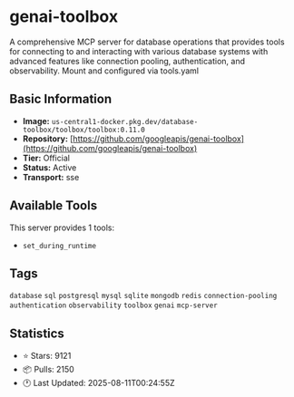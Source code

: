 # genai-toolbox

A comprehensive MCP server for database operations that provides tools for connecting to and interacting with various database systems with advanced features like connection pooling, authentication, and observability. Mount and configured via tools.yaml

## Basic Information

- **Image:** `us-central1-docker.pkg.dev/database-toolbox/toolbox/toolbox:0.11.0`
- **Repository:** [https://github.com/googleapis/genai-toolbox](https://github.com/googleapis/genai-toolbox)
- **Tier:** Official
- **Status:** Active
- **Transport:** sse

## Available Tools

This server provides 1 tools:

- `set_during_runtime`

## Tags

`database` `sql` `postgresql` `mysql` `sqlite` `mongodb` `redis` `connection-pooling` `authentication` `observability` `toolbox` `genai` `mcp-server` 

## Statistics

- ⭐ Stars: 9121
- 📦 Pulls: 2150
- 🕐 Last Updated: 2025-08-11T00:24:55Z

